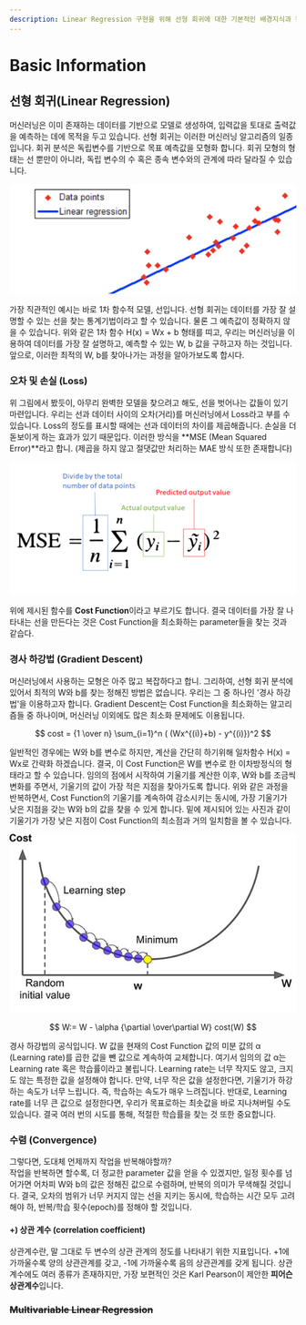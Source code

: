 ```yaml
---
description: Linear Regression 구현을 위해 선형 회귀에 대한 기본적인 배경지식과 원리를 익히는 것을 목표로 하는 페이지입니다.
---
```


# Basic Information

## 선형 회귀\(Linear Regression\) 

머신러닝은 이미 존재하는 데이터를 기반으로 모델로 생성하여, 입력값을 토대로 출력값을 예측하는 데에 목적을 두고 있습니다. 선형 회귀는 이러한 머신러닝 알고리즘의 일종입니다. 회귀 분석은 독립변수를 기반으로 목표 예측값을 모형화 합니다. 회귀 모형의 형태는 선 뿐만이 아니라, 독립 변수의 수 혹은 종속 변수와의 관계에 따라 달라질 수 있습니다.

![](../.gitbook/assets/image%20%2812%29.png)

가장 직관적인 예시는 바로 1차 함수적 모델, 선입니다. 선형 회귀는 데이터를 가장 잘 설명할 수 있는 선을 찾는 통계기법이라고 할 수 있습니다. 물론 그 예측값이 정확하지 않을 수 있습니다. 위와 같은 1차 함수 H\(x\) = Wx + b 형태를 띠고, 우리는 머신러닝을 이용하여 데이터를 가장 잘 설명하고, 예측할 수 있는 W, b 값을 구하고자 하는 것입니다. 앞으로, 이러한 최적의 W, b를 찾아나가는 과정을 알아가보도록 합시다. 

### 오차 및 손실 \(Loss\)

위 그림에서 봤듯이, 아무리 완벽한 모델을 찾으려고 해도, 선을 벗어나는 값들이 있기 마련입니다. 우리는 선과 데이터 사이의 오차\(거리\)를 머신러닝에서 Loss라고 부를 수 있습니다. Loss의 정도를 표시할 때에는 선과 데이터의 차이를 제곱해줍니다. 손실을 더 돋보이게 하는 효과가 있기 때문입다. 이러한 방식을 **MSE \(Mean Squared Error\)**라고 합니. \(제곱을 하지 않고 절댓값만 처리하는 MAE 방식 또한 존재합니다\) 

![](../.gitbook/assets/image%20%2840%29.png)

위에 제시된 함수를 **Cost Function**이라고 부르기도 합니다. 결국 데이터를 가장 잘 나타내는 선을 만든다는 것은 Cost Function을 최소화하는 parameter들을 찾는 것과 같습다. 

### 경사 하강법 \(Gradient Descent\)

머신러닝에서 사용하는 모형은 아주 많고 복잡하다고 합니. 그리하여, 선형 회귀 분석에 있어서 최적의 W와 b를 찾는 정해진 방법은 없습니다. 우리는 그 중 하나인 '경사 하강법'을 이용하고자 합니다. Gradient Descent는 Cost Function을 최소화하는 알고리즘들 중 하나이며, 머신러닝 이외에도 많은 최소화 문제에도 이용됩니다.

$$
cost = {1 \over n} \sum_{i=1}^n ( (Wx^{(i)}+b) - y^{(i)})^2
$$

일반적인 경우에는 W와 b를 변수로 하지만, 계산을 간단히 하기위해 일차함수 H\(x\) = Wx로 간략화 하겠습니다. 결국, 이 Cost Function은 W를 변수로 한 이차방정식의 형태라고 할 수 있습니다. 임의의 점에서 시작하여 기울기를 계산한 이후, W와 b를 조금씩 변화를 주면서, 기울기의 값이 가장 적은 지점을 찾아가도록 합니다. 위와 같은 과정을 반복하면서, Cost Function의 기울기를 계속하여 감소시키는 동시에, 가장 기울기가 낮은 지점을 갖는 W와 b의 값을 찾을 수 있게 합니다. 밑에 제시되어 있는 사진과 같이 기울기가 가장 낮은 지점이 Cost Function의 최소점과 거의 일치함을 볼 수 있습니다.

![](../.gitbook/assets/image%20%2833%29.png)

$$
W:= W - \alpha {\partial \over\partial W} cost(W)
$$

경사 하강법의 공식입니다. W 값을 현재의 Cost Function 값의 미분 값의 α \(Learning rate\)를 곱한 값을 뺀 값으로 계속하여 교체합니다. 여기서 임의의 값 α는  Learning rate 혹은 학습률이라고 불립니다. Learning rate는 너무 작지도 않고, 크지도 않는 특정한 값을 설정해야 합니다. 만약, 너무 작은 값을 설정한다면, 기울기가 하강하는 속도가 너무 느립니다. 즉, 학습하는 속도가 매우 느려집니다. 반대로, Learning rate를 너무 큰 값으로 설정한다면, 우리가 목표로하는 최솟값을 바로 지나쳐버릴 수도 있습니다. 결국 여러 번의 시도를 통해, 적절한 학습률을 찾는 것 또한 중요합니다.  

### 수렴 \(Convergence\) 

그렇다면, 도대체 언제까지 작업을 반복해야할까?  
작업을 반복하면 할수록, 더 정교한 parameter 값을 얻을 수 있겠지만, 일정 횟수를 넘어가면 어차피 W와 b의 값은 정해진 값으로 수렴하며, 반복의 의미가 무색해질 것입니다.  결국, 오차의 범위가 너무 커지지 않는 선을 지키는 동시에,  학습하는 시간 모두 고려해야 하, 반복/학습 횟수\(epoch\)를 정해야 할 것입니다.   


#### +\) 상관 계수 \(correlation coefficient\)

상관계수란, 말 그대로 두 변수의 상관 관계의 정도를 나타내기 위한 지표입니다. +1에 가까울수록 양의 상관관계를 갖고, -1에 가까울수록 음의 상관관계를 갖게 됩니다. 상관계수에도 여러 종류가 존재하지만, 가장 보편적인 것은 Karl Pearson이 제안한 **피어슨 상관계수**입니다.

### ~~Multivariable Linear Regression~~

